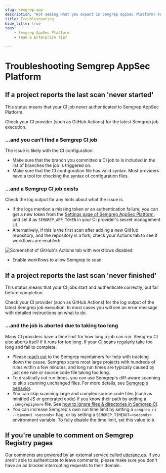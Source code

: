 ```yaml
---
slug: semgrep-app
description: "Not seeing what you expect in Semgrep AppSec Platform? Follow these troubleshooting steps or find out how to get one-on-one help."
title: Troubleshooting
hide_title: true
tags:
    - Semgrep AppSec Platform
    - Team & Enterprise Tier

---
```







# Troubleshooting Semgrep AppSec Platform

## If a project reports the last scan 'never started'

This status means that your CI job never authenticated to Semgrep AppSec Platform.

Check your CI provider (such as GitHub Actions) for the latest Semgrep job execution.

### …and you can’t find a Semgrep CI job

The issue is likely with the CI configuration.

- Make sure that the branch you committed a CI job to is included in the list of branches the job is triggered on.
- Make sure that the CI configuration file has valid syntax. Most providers have a tool for checking the syntax of configuration files.

### …and a Semgrep CI job exists

Check the log output for any hints about what the issue is.

- If the logs mention a missing token or an authentication failure, you can get a new token from the [Settings page of Semgrep AppSec Platform](https://semgrep.dev/manage/settings), and set it as `SEMGREP_APP_TOKEN` in your CI provider's secret management UI.
- Alternatively, if this is the first scan after adding a new GitHub repository, and the repository is a fork, check your Actions tab to see if workflows are enabled:

![Screenshot of GitHub's Actions tab with workflows disabled](/img/github-workflows-disabled.png)<br />

* Enable workflows to allow Semgrep to scan.

## If a project reports the last scan 'never finished'

This status means that your CI jobs start and authenticate correctly, but fail before completion.

Check your CI provider (such as GitHub Actions) for the log output of the latest Semgrep job execution. In most cases you will see an error message with detailed instructions on what to do.

### …and the job is aborted due to taking too long

Many CI providers have a time limit for how long a job can run. Semgrep CI also aborts itself if it runs for too long. If your CI scans regularly take too long and fail to complete:

<!-- TODO: explain self-serve benchmarking -->

- Please [reach out](/support) to the Semgrep maintainers for help with tracking down the cause. Semgrep scans most large projects with hundreds of rules within a few minutes, and long run times are typically caused by just one rule or source code file taking too long.
- To drastically cut run times, you can use Semgrep's diff-aware scanning to skip scanning unchanged files. For more details, see [Semgrep's behavior](/deployment/customize-ci-jobs).
- You can skip scanning large and complex source code files (such as minified JS or generated code) if you know their path by adding a `.semgrepignore` file. See [how to ignore files & directories in Semgrep CI](/ignore-oss).
- You can increase Semgrep's own run time limit by setting a `semgrep ci --timeout <seconds>` flag, or by setting a `SEMGREP_TIMEOUT=<seconds>` environment variable. To fully disable the time limit, set this value to `0`.

## If you're unable to comment on Semgrep Registry pages

Our comments are powered by an external service called [utteranc.es](https://utteranc.es/).
If you aren't able to authenticate to leave comments,
please make sure you don't have an ad blocker interrupting requests to their domain.
